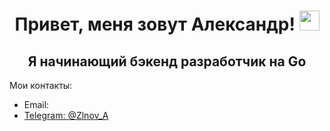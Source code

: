 ## <h1 align="center">Привет, меня зовут Александр! <img src="https://github.com/blackcater/blackcater/raw/main/images/Hi.gif" height="32"/></h1> </a> 
<h2 align="center">Я начинающий бэкенд разработчик на Go </h2>

Мои контакты:
<ul>
    <li>Email: <a href="4089229@gmail.com"</a></li>
    <li>Telegram: @Zlnov_A</li>
</ul>



<!--
**AlexandrZlnov/AlexandrZlnov** is a ✨ _special_ ✨ repository because its `README.md` (this file) appears on your GitHub profile.

Here are some ideas to get you started:

- 🔭 I’m currently working on ...
- 🌱 I’m currently learning ...
- 👯 I’m looking to collaborate on ...
- 🤔 I’m looking for help with ...
- 💬 Ask me about ...
- 📫 How to reach me: ...
- 😄 Pronouns: ...
- ⚡ Fun fact: ...
-->

